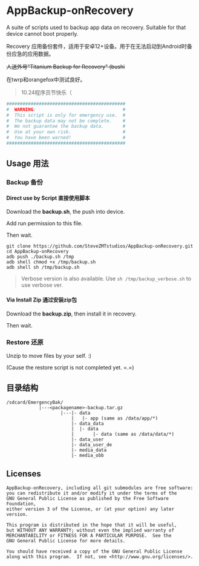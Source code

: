 # AppBackup-onRecovery
A suite of scripts used to backup app data on recovery. Suitable for that device cannot boot properly.

Recovery 应用备份套件，适用于安卓12+设备。用于在无法启动到Android时备份应急的应用数据。

~~人送外号"Titanium Backup for Recovery" (bushi~~

在twrp和orangefox中测试良好。

> 10.24程序员节快乐（

```bash
############################################
#  WARNING:                                #
#  This script is only for emergency use.  #
#  The backup data may not be complete.    #
#  We not guarantee the backup data.       #
#  Use at your own risk.                   #
#  You have been warned!                   #
############################################
```

## Usage 用法

### Backup 备份

#### Direct use by Script 直接使用脚本
Download the **backup.sh**, the push into device.

Add run permission to this file.

Then wait.



```shell
git clone https://github.com/SteveZMTstudios/AppBackup-onRecovery.git
cd AppBackup-onRecovery
adb push ./backup.sh /tmp
adb shell chmod +x /tmp/backup.sh
adb shell sh /tmp/backup.sh
```

> Verbose version is also available. Use `sh /tmp/backup_verbose.sh` to use verbose ver.

#### Via Install Zip 通过安装zip包
Download the **backup.zip**, then install it in recovery.

Then wait.


### Restore 还原
Unzip to move files by your self. :)

(Cause the restore script is not completed yet. =.=)



## 目录结构
```
/sdcard/EmergencyBak/
            |---<packagename>-backup.tar.gz
                    |---|- data
                        |   |- app (same as /data/app/*)
                        |- data_data
                        |  |- data
                        |       |- data (same as /data/data/*)
                        |- data_user
                        |- data_user_de
                        |- media_data
                        |- media_obb
```

## Licenses
```
AppBackup-onRecovery, including all git submodules are free software:
you can redistribute it and/or modify it under the terms of the
GNU General Public License as published by the Free Software Foundation,
either version 3 of the License, or (at your option) any later version.

This program is distributed in the hope that it will be useful,
but WITHOUT ANY WARRANTY; without even the implied warranty of
MERCHANTABILITY or FITNESS FOR A PARTICULAR PURPOSE.  See the
GNU General Public License for more details.

You should have received a copy of the GNU General Public License
along with this program.  If not, see <http://www.gnu.org/licenses/>.
```
